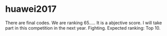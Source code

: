 # huawei2017
There are final codes.
We are ranking 65..... It is a abjective score.
I will take part in this competition in the next year.
Fighting.
Expected ranking: Top 10.

